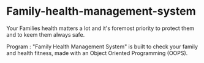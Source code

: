 # Family-health-management-system

Your Families health matters a lot and it's foremost priority to protect them and to keem them always safe.

Program : "Family Health Management System" is built to check your family and health fitness, made with an Object Oriented Programming (OOPS).
